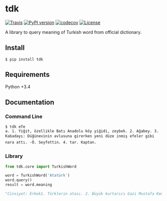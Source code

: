 # tdk

[![Travis](https://img.shields.io/travis/efe/tdk.svg)](https://travis-ci.org/efe/tdk/)
[![PyPI version](https://img.shields.io/pypi/v/tdk.svg)](https://pypi.org/project/tdk/)
[![codecov](https://codecov.io/gh/efe/tdk/branch/master/graph/badge.svg)](https://codecov.io/gh/efe/tdk)
[![License](https://img.shields.io/pypi/l/tdk.svg)](https://pypi.org/project/tdk/)

A library to query meaning of Turkish word from official dictionary.


## Install
```
$ pip install tdk
```
    
## Requirements
Python +3.4

## Documentation 

### Command Line
```
$ tdk efe
a. 1. Yiğit, özellikle Batı Anadolu köy yiğidi, zeybek. 2. Ağabey. 3. Kabadayı: Düğünevinin avlusuna girerken yeni düze inmiş efeler gibi nara attı. -Ö. Seyfettin. 4. tar. Kaptan.
```

### Library
```python
from tdk.core import TurkishWord

word = TurkishWord('Atatürk')
word.query()
result = word.meaning

"Cinsiyet: Erkek1. Türklerin atası. 2. Büyük kurtarıcı Gazi Mustafa Kemal Paşa'ya 1934 yılında yasayla verilmiş soyadı."
```
